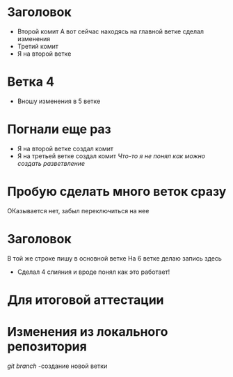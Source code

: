 # Заголовок
* Второй комит
А вот сейчас находясь на главной ветке сделал изменения
* Третий комит
* Я на второй ветке

# Ветка 4
* Вношу изменения в 5 ветке
# Погнали еще раз
* Я на второй ветке создал комит
* Я на третьей ветке создал комит
_Что-то я не понял как можно создать разветвление_


# Пробую сделать много веток сразу
ОКазывается нет, забыл переключиться на нее

# Заголовок
В той же строке пишу в основной ветке
На 6 ветке делаю запись здесь
* Сделал 4 слияния и вроде понял как это работает!

# Для итоговой аттестации
 # Изменения из локального репозитория
 _git branch_ -создание новой ветки
 